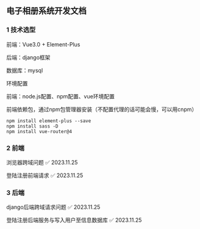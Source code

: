 ## 电子相册系统开发文档

### 1 技术选型

前端：Vue3.0 + Element-Plus

后端：django框架

数据库：mysql

环境配置

前端：node.js配置、npm配置、vue环境配置

前端依赖包，通过npm包管理器安装（不配置代理的话可能会慢，可以用cnpm）

```
npm install element-plus --save
npm install sass -D
npm install vue-router@4
```





### 2 前端

浏览器跨域问题 ✅ 2023.11.25

登陆注册前端请求  ✅ 2023.11.25

### 3 后端

django后端跨域请求问题 ✅ 2023.11.25

登陆注册后端服务与写入用户至信息数据库  ✅ 2023.11.25 













